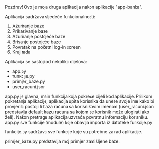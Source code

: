 Pozdrav!
Ovo je moja druga aplikacija nakon aplikacije "app-banka". 

Aplikacija sadržava sljedeće funkcionalnosti:
1. Ažuriranje baze
2. Prikazivanje baze
3. Ažuriranje postojeće baze
4. Brisanje postojeće baze
5. Povratak na početni log-in screen
6. Kraj rada
    
Aplikacija se sastoji od nekoliko dijelova:
- app.py
- funkcije.py
- primjer_baze.py
- user_racuni.json
    
app.py je glavna, main funkcija koja pokreće cijeli kod aplikacije. Prilikom pokretanja aplikacije, aplikacija upita korisnika da unese svoje ime kako bi provjerila postoji li baza računa sa korisnikovim imenom (user_racuni.json predstavlja default bazu racuna sa kojom se korisnik može ulogirati ako želi). Nakon pretrage aplikacija uzvraća povratnu informaciju korisniku. app.py sve funkcije (module) koje obavlja importa iz datoteke funkcije.py

funkcije.py sadržava sve funkcije koje su potrebne za rad aplikacije. 

primjer_baze.py predstavlja moj primjer zamišljene baze.
